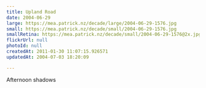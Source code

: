 ```yaml
---
title: Upland Road
date: 2004-06-29
large: https://mea.patrick.nz/decade/large/2004-06-29-1576.jpg
small: https://mea.patrick.nz/decade/small/2004-06-29-1576.jpg
smallRetina: https://mea.patrick.nz/decade/small/2004-06-29-1576@2x.jpg
flickrUrl: null
photoId: null
createdAt: 2011-01-30 11:07:15.926571
updatedAt: 2004-07-03 18:20:09

---
```

Afternoon shadows
